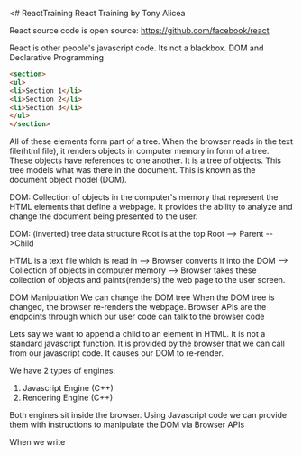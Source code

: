 <# ReactTraining
React Training by Tony Alicea

React source code is open source:
https://github.com/facebook/react

React is other people's javascript code. Its not a blackbox.
DOM and Declarative Programming
```html
<section>
<ul>
<li>Section 1</li>
<li>Section 2</li>
<li>Section 3</li>
</ul>
</section>
```

All of these elements form part of a tree.
When the browser reads in the text file(html file), it renders objects in computer memory in form of a tree. These objects have references to one another. It is a tree of objects. This tree models what was there in the document. This is known as the document object model (DOM).

DOM: Collection of objects in the computer's memory that represent the HTML elements that define a webpage. It provides the ability to analyze and change the document being presented to the user.

DOM: (inverted) tree data structure
Root is at the top
Root --> Parent -->Child

HTML is a text file which is read in -->
Browser converts it into the DOM -->
Collection of objects in computer memory -->
Browser takes these collection of objects and paints(renders) the web page to the user screen.

DOM Manipulation
We can change the DOM tree
When the DOM tree is changed, the browser re-renders the webpage.
Browser APIs are the endpoints through which our user code can talk to the browser code

Lets say we want to append a child to an element in HTML. It is not a standard javascript function. It is provided by the browser that we can call from our javascript code. It causes our DOM to re-render.

We have 2 types of engines:
1. Javascript Engine (C++)
2. Rendering Engine (C++)

Both engines sit inside the browser. Using Javascript code we can provide them with instructions to manipulate the DOM via Browser APIs

When we write <script src="./app.js"/> inside the body tag, it ensures that DOM elements have already been created when this javascript is run.


## Building dynamic web applications means manipulating the DOM.

Manipulating the DOM is an expensive task.
We need to minimize the work at manipulating the DOM.
     
## IMPERATIVE VS DECLARATIVE PROGRAMMING

1. IMPERATIVE PROGRAMMING: Style of programming in which we describe how a program should do its task:
For e.g how a dog should tie its shoes

2. DECLARATIVE PROGRAMMING: Style of programming in which we declare what we want the program to accomplish without describing how.

**DECLARATIVE PROGRAMMING SYSTEM IS BUILT ON TOP OF IMPERATIVE PROGRAMMING.**

## We rely on programming done by other developers

In simple words, **React Code is imperative programming** i.e it has the code with instructions as to how to update the DOM.

Declarative programming is what we as developers, do. We just need to write code for our business logic and react code takes care of providing a set of instructions to the browsers as to how to render it. 

It makes our life easier so that we can focus on what our application should do rather than bothering about how it will do it.

# React Elements
- Recursion: A function that calls itself. Can cause stackoverflow exceptions.
- Recursion is a common way of traversing through a tree data structure. 
- While traversing we move from element to element, that is from parent to child to sibling etc.
- In React we are dealing with trees, so we traverse down the tree.
- React avoids recursion as much as it can
 
  ```javascript
    function a()
    {
        if(...)
        {
            a();
        } else
        {
            return;
        }
    }

  ```
  ## POJO(Plain old javascript objects)
  - Simple collection of name/value pairs
  - A virtual DOM is also like a POJO
  - It has various elements that are rendered on a page expressed as a POJO object
  - Then we can have something like a render function that traverses the virtual DOM object and updates the real DOM. 
  - There could be efficient ways of doing this as well. We dont necessarily have to go through each and every element inside a virtual DOM and neither do we need to recreate the page again from scratch. 
  - Example of react virtual DOM is given below. Also find a function that recursively goes through all the elements of the virtual DOM(POJO object) and renders it on a page
  - Here the markup object represents the virtual DOM. This is a tree like object and looks like declarative code
  - addElements() is a method that takes the input of the markup object and the parentDOM object and renders it on the page
  

  ```javascript
    // Example of a virtual DOM
    // Looks like declarative code
    // Tree like structure
    let markup = {
        type: 'article',
    children: [
        {
            type: 'h2',
            children: [
                {
                    type: 'text',
                    value: 'Counter'
                }        
            ]
        },
        {
            type: 'h3',
            children: [
                {
                    type: 'text',
                    value: 'This works'
                }        
            ]
        },
        {
            type: 'p',
            children: [
                {
                    type: 'text',
                    value: 'Counter'
                },
                {
                    type: 'strong',
                    children: [
                        {
                            type: 'em',
                            children: [
                                {
                                    type: 'text',
                                    value: '1'
                                }        
                            ]
                        }        
                    ]
                },
                {
                    type: 'text',
                    value: 'times'
                }      
            ]
        },
        {
            type: 'button',
            children: [
                {
                    type: 'text',
                    value: 'Click me'
                }
            ]
        }
    ]
    }

    console.log(markup)

    // Need imperative code to make declarative code work
    // Real DOM Object
    const main = document.getElementById("app");
    console.log(main)

    // method to add the elements to the real DOM from the POJO object
    // this is how we add elements from virtual DOM to the main DOM
    function addElements(pojoElement, parentDOMNode)
    {
    let newDOMNode = pojoElement.type === 'text' ? document.createTextNode(pojoElement.value)
                    : document.createElement(pojoElement.type);
    if(pojoElement.children)
    {
        pojoElement.children.forEach((child) => {
            addElements(child,newDOMNode)
        });
    }
    console.log(parentDOMNode);
    parentDOMNode.appendChild(newDOMNode);
    }

    addElements(markup,main);

  ```
  
  ## Creating React Elements
 - We need to understand the POJO objects that React makes
 - A tree of React elements is a tree of simple objects with defined types like function or strings.
 - If it is a function, it calls that function
 - React.createElement() is declarative but React made it work imperatively
 - It creates a virtual DOM first and then it updates the real DOM.
  
  ## React Element Tree
  - Data structure of POJO objects
  - DOM Objects are itself complex objects used by browser to render the webpage.
  - React Element Tree are simple objects used by React's code that represent the DOM tree. 
  - React Element tree is a fake tree(virtual) and is simplistic.
  - It just gives an idea of what real tree should look like
  - DOM tree is a real tree that users interact with
  
  - To create a React Element tree do this:

  ```javascript
    const rootNode = document.getElementById("app");
    const root = ReactDOM.createRoot(rootNode);
    root.render(React.createElement(App));

    function App()
    {
            // console.log("Called App")
        return (
            //  React.createElement("button",null,"Click me")
            React.createElement("article", null,
            React.createElement("h2",null,"Counter"),
            React.createElement("p",null,"You clicked 1 time(s)"),
            React.createElement("button",null,"Click Me"))

            )
    }
  ```

### DOM Element References
- document.getElementById() helps to get the DOM Object
- gets the location of the object in the computer's memory

### React Elements and DOM Elements(From POJOs to the browser)
- Virtual DOM vs Real DOM
- Tree of React Elements(what we want to DOM look like) vs Tree of Real Elements(which user sees on his screen right now)
- Imperative programming needs to update the Real DOM from the Virtual DOM
- React creates a React Element Tree
- React code runs after the Javascript code has run. It works asynchronously
- It does so so that it doesnt block the code or doesnt block the user

```javascript
// before React does it work
// React works asynchronously
// React waits for Javascript engine to be available
// React exhibits this behaviour on purpose, so that it doesnt block the user or doesnt block the code
// It waits for the rest of our javascript code to be run before doing its work
let articleElements = document.getElementsByTagName("article");
let articleElement = document.getElementsByTagName("article").item(0);
console.log(articleElements);
console.log(articleElement);

//after React does it work
setTimeout(()=>{
    let articleElements = document.getElementsByTagName("article");
    let articleElement = document.getElementsByTagName("article").item(0);
    console.log(articleElements);
    console.log(articleElement);
},2000)
```

# React DOM Updates
- Declarative coding stands on shoulders of imperative coding
- React has imperative code which allows us to write declarative code
- React DOM file has the imperative code to render the element in the browser
- So when we declaratively create a React Element using React.createElement(), the react library transforms that into a set of instructions(imperative code) for the browser
- We know React Virtual DOM is a POJO object. So does react create all the elements from the virtual DOM into the real DOM one by one?
- The answer is NO. It first builds the object tree internally and renders it one time. The idea is to minimize the DOM refreshes as not only it is an expensive operation but it gives poor user experience. 
- So if we have an article tag with h2, p, button tags inside it, react first builds the article tag with all its child elements inside it inside the virtual DOM
- Then it updates the real DOM only once.
  
# Components
- It is React's job to update the DOM
- We tell React how to update the DOM
- Component: In react, a function component is a function that returns a React element(which may contain other React Elements). It is intended to be called by React
- Components are reusable, but we dont usually reuse everyone.
- In react everything is a component
- Everything is a piece of what we want the React Element Tree to look like
- Components promote reusability and the DRY principle
- React components are implemented through functions
- Each function is converted into a react element object
- React goes through the React Element tree and calls each function for the Component. It checks for the type of the elements and acts accordingly
- If the element is a type of function then React will call it
- React chooses to define components as functions
- These functions return React elements
- React call functions and functions return react elements which may have children and then react then does the imperative work to match our declarative statements of what the DOM should look like.

## Pure Functions
- A pure function is a function that for the same inputs gives the same output and causes no side effects.

```javascript
let counter = {name: 'Counter'};
let counterValue = 1;


//Pure function
//Has no side effects
function pureCounter(ctr,value)
{
    return `${ctr.name} ${value}`;
}

console.log(pureCounter(counter,counterValue));
console.log(pureCounter(counter,counterValue+1));
console.log(pureCounter(counter,counterValue));

//Here we have mutated the ctr object
//ctr object is passed by reference so it results in a different value each time
//Here we are updating the global value rather than the value passed to me
//Here for the same set of inputs we get different outputs
//Impure functions are buggy, difficult to maintain code
//React has features to ensure our function components are pure
function impureCounter(ctr,value)
{
    ctr.name = ctr.name + ' Nishant';
    counterValue = counterValue + 1;
    return `${ctr.name} ${value}`;
}
console.log('----')
console.log(impureCounter(counter,counterValue));
console.log(impureCounter(counter,counterValue+1));
console.log(impureCounter(counter,counterValue));
console.log(counter)
```

# Props
- Props are function arguments
- When react goes through the react element tree and it sees a function component, it calls that function
- Functions can be passed arguments
- Props are arguments that are passed to these functions
- Same function component can be used to generate different sub-trees
- Makes components flexible and reusable
- props are immutable
- Cannot be changed
- props is used with Object.isFrozen(props) inside react
- The reason why props are immutable because it create pure functions
- ***Remember impure functions lead to buggy code and cause side effects, react fixes this by forcing us to have immutable props and thereby creating pure functions***
- Helps react to behave in predictable way
- Please note that destructuring the props is useful, but then we can change the individual properties inside it, so then it can make our functions impure and cause side-effects
  
  ```javascript
    function Counter({name})
    {
    //console.log(props)
    //console.log("Called App")
    return (
        //React.createElement("button",null,"Click me")
            React.createElement("article", null,
            React.createElement("h2",null,"Counter ",name),
            React.createElement("p",null,"You clicked 1 time(s)"),
            React.createElement("button",null,"Click Me"))
           )
    }
  ```
# Template Logic
- In real applications we need logic to make our applications dynamic and response to user inputs

```javascript
let counterName = "One"
root.render(React.createElement(App));
//console.log(React);

function App()
{
    return React.createElement("section", null, 
        React.createElement("h1", null, "Counters"),
        React.createElement("section",null,
           counterName === "One" ? React.createElement(Counter,{name:counterName})
                                 : React.createElement(Counter2,{name:counterName})
            // // add another counter
            // React.createElement(Counter,{name:"Two"})
        )
    );
}


function updateFn()
{
    console.log("Updating..");
    counterName = "Two"
    //Force react to re-render
    root.render(React.createElement(App));
}
```
- Please note when we click on updateFn() and force the DOM to re-render, it did do append child to container, it actually did only appending child
- When we force the DOM to re-render, react compares the Real DOM to the Virtual DOM and only replaces those elements on the Real DOM which have changed as per the Virtual DOM. This is very efficient.
- React has the ability to look at the existing DOM and make intelligent decisions as to how to update it.
- It compares the 2 trees and makes the change
- React element tree is very lightweight...its just POJOs
- This comparison is not a very expensive operation

# Element Properties and DOM
- For now we have been creating React Elements using the following code:
  ```javascript
    React.createElement("h2",null,"Counter"),
  ```
  - What we are passing as null above, is actually the set of attributes we can define for the HTML element h2
  - We can pass name attribute, classname attribute or any other attribute applicable to h2 element


    ```javascript
     React.createElement("button",{className:"button",name:"NishantButton"},"Click Me"))
    ```
    - React.createElement() is a function and we are passing an object as props to it. 
    - We can specify the attributes within that props object and React will automatically update the real DOM with the attributes that we have specified inside that object for that particular element
  

  # JSX

 ***Markup and Tree Creation shorthand***
 - In react we create lot of tree data structures
 - In react the challenge was to how to write these trees easily
 - But we also want to include some logic and javascript code while creating trees
 - Transformation and Transpilation: Transforming (changing) the text of code written in one syntax and converting it to a different syntax that does the same thing.
 - Sometimes a "transpiler" is referred to as "transformer"
 - Makes the life of developers easier
 - Markup is not part of javascript syntax
 - Transpilation allows us to write the code in an easier way
  
# React Elements and JSX
- Just a shortcut for creating and writing POJOs
- JSX is an XML like syntax extension to ECMAScript without any defined semantics.
- What does semantics mean? For e.g HTML elements need to have certain meanings(semantics). This means "ol" stands for ordered list, "a" stands for anchor tag and so forth
- But JSX doesnot have any of these defined semantics. We can create our own semantics(or our own tags) like "specialTagByNishant"
- JSX is not HTML inside javascript. It is a markup language with no defined semantics.
- JSX is a generic way of writing tree data structures as part of a javascript file.
- JSX is not even meant to run inside a browser. It is to be used by various transpilers to transform its tokens(or tags) into standard ECMAScript(or Javascript)
- JSX is just shorthand to do our job faster
- Writing trees is most easiest using markup
```javascript
// Using JSX to express UI components
var dropdown  = <Dropdown>
    A dropdown list
    <Menu>
      <MenuItem>Do Something</MenuItem>
      <MenuItem>Do Something Fun!</MenuItem>
      <MenuItem>Do Something Else</MenuItem>
    </Menu>
  </Dropdown>;

  render(dropdown);
```
- Good thing is JSX is not a string but markup language
- JSX stands for Javascript syntax extension or Javascript XML

```javascript
const rootNode = document.getElementById("app");
const root = ReactDOM.createRoot(rootNode);
root.render(React.createElement(App));

function App()
{
    return (
    <section>
        <h1>Counters</h1>
        <section>
            <Counter/>
        </section>
    </section>
    )
}

function Counter()
{
    return (
    <article>
        <h2>Counter</h2>
        <p>You clicked 1 times</p>
        <button className="button">
            Click Me!
        </button>
    </article>
    )
}
```
- Here, above, we have removed React.createElement() and written JSX.
- As we can see it is simple to write and understand.
- But browser will not understand it directly.
- It will first transpile it to Javascript using Babel compiler and then only render it
- Careful authored HTML is easier to read and maintain
- Please note that div is not a container
- React functions return only a single element
- div element has no special meaning. It only represents its children.
- div is an element of the last resort.
- Deeper our DOM tree, slower is the performance of our page
- Dont add too many layers to the DOM tree
- Instead of div use React fragments like <></>
- React fragment is not added to the real DOM

# Fiber and Reconciliation

### Root Creation and Render
- All code in React begins with the definition of a root node
  ```javascript
    const root = ReactDOM.createRoot(rootNode);
  ```
- This initializes a tree data structure which will have children appended to it
- Linked List is a simple data structure that creates a line of items that are linked to each other. It has a pointer to the next element. We have doubly linked list also. It is very light of memory. It is easy to traverse a linked list
- In React we have Fiber Nodes and Fiber Trees
***In addition to DOM Element Tree and React Element Tree, we have the Fiber Tree***
- Fiber Tree are simple objects used by React Tree to store information and determine what work needs to be done
- React Element Tree is disposed of and re-rendered but React Fiber Tree is not destroyed or recreated, rather it is updated
- React Fiber Tree is used to store state
- React Fiber Tree can be used as a middleman between DOM Tree and React Tree. It can be used to determine what needs to be rendered on the actual DOM tree and best way to make them.
- Fiber Tree uses Linked Lists and is very lightweight
- Reason why we use 3 trees is to make React as lightweight as possible.
- Fiber Tree is essentially a copy of the React Element tree at a particular point of time
- In react fiber tree we have updateContainer() method
- Basically this tree structure is defined using LinkedLists
- All features of React are built on top of Fiber Tree
- For all of our DOM elements, React adds a reference to the Fiber Nodes
- Fiber Nodes also have references to the DOM
- Tree Reconciliation and Tree Edit Distance Problem: Reconciliation means comparing 2 items to find difference between them
- We compare 2 trees or portion of trees and finding the steps to make them match.
- Tree Edit Distance Problem: What is the algorithm to find the smallest number of steps to change one tree to match another?
- Finding the number of steps is important as we want to minimize the number of steps to convert React Element Tree to DOM Tree.
- Methodology(Algorithm) to find minimum of steps should also be very efficient.
- We only define our React Element tree with JSX, React does all the above work.
- Fiber tree matches the current state of the DOM Tree, React Element tree tells us what the tree should look like(declarative)
- Think of Fiber tree as an area where we can do rough work. It is like a small model of the DOM tree where we can try our changes before we make changes to real DOM tree.
- When React Element Tree changes, the portion of tree that has changed is first rendered on the Fiber Tree
- When the React Element Tree changes, React attaches the changes to the Fiber tree as a work in progress branch or alternate branch.
- Then when the work is done, the alternate or work in progress branch becomes the main branch and the earlier main branch becomes the work in progress or alternate branch.
- Fiber tree is basically a combination of the real DOM tree and what we want the DOM tree to look like as represented by the React Element tree.
- How does React make the decision to go from React Element Tree to real DOM tree --> This is done through Reconciliation and Work: What needs to be done and how?
- Fiber tree contains pieces of the re-rendered DOM tree.
- React implements a reconciliation algorithm.
- This reconciliation algorithm looks at the current tree and the work in progress tree and figures out the steps that are needed to take on the "Real" tree.
- React makes a plan of what to do using the Fiber tree and executes that plan using the real DOM tree and then that is displayed on our screen.
- Fiber tree is not destroyed so it is used for lot of other fundamentally important things within React.
- Fiber tree is end of the day used to carry out reconciliation between the DOM tree and React Element tree.

# Execution Contexts and Pausing Works
- Execution Context and Event Loop
- All javascript code is run inside an execution context. There is the Global function which runs the user function
- In the browser, there is a queue of events as well. 
- Javascript Engine which resides inside the browser contains the Execution Stack and Queue.
- Javascript brings the code from the queue when the call stack is empty.
- React doesnot interrupt the code that is being executed.
- React keeps track of the code that is being executed.
- Fiber and Custom Execution Context
- React has its own execution contexts like BatchedContext, RenderContext, CommitContext.
- React runs its code inside its own execution context.
- React tells the browser that when it done executing other code, it can execute code provided by React
- React can pause its work and splits it work and tell the browser accordingly so that the rendering process is very efficient.
- What happens inside a Fiber tree doesnot happen all at once.

# Units of Work and the Work Loop
- Whatever work React needs to do it needs to pause, start, continue and basically allow the browser to continue doing its work. 
- End of the day React has to get its work done.
- React looks at the fiber tree and determines what needs to be done. For e.g do we need to add an element or remove an element. All of this is known as unit of work.
- React does all of this inside a work loop
- Equality on Javascript: This is a tricky concept.
- React only does work when something changed.
- Object.is(a,b) --> Checks if a and b are equal (by reference)

# Beginning, Completing, Bailing Out and Pausing Work
- Organizing Work
- Memoization: Store the result of a computation so that we dont have to repeat the computation itself.
- memoized Props means the values that were passed to the function
- if there is no work to be done we can do bailing out. React is trying to be efficient.
- In React Unit of Work, we can begin, bail out and complete our unit of work.
- React organizes work well so it has places where other things can be done.
- Inside the work, it can choose not to execute the work till certain things happen on the browser.
- React helps the app to appear fast in the browser.
- React moves through the fiber tree and does work using the nodes of the fiber tree.
  

  # Lanes and Priority
  - Lanes are how react prioritizes the work
  - We can order the work using Lanes
  - We have functions like getHighestPriorityLanes
  - Also we have offscreen lanes--> means lowest priority work
  - React ensures our application renders to the user as quickly as possible.
  
  # React DOM and Rendering
  - We have 3 trees: React Element Tree, Fiber Tree and real DOM tree
  - React does work to match the Fiber Tree to the React Element Tree and then finally updates the DOM tree based on the Fiber tree.
  - Each step of the process called a unit of work is done at different points of time. 
  - Rendering essentially means reconciling the DOM tree and the Fiber tree.
  
  # Mounting, Updating and Unmounting in React
  - Hanging and removing
  - Mounting a component: In Fiber tree each component is a reference inside of a Fiber Node. The component itself will return React element objects which are converted into Fiber Nodes.
  - Reconciliation process is completed when the act of adding the DOM Nodes to the real DOM tree based on a particular component is known as mounting of a component. Basically the DOM nodes have been attached based on what the component should look like
  - Later Fiber tree may get a work in progress update where the component is updated
  - Component may be removed from the Fiber Tree and corresponding DOM nodes are removed so the component is unmounted.
  - Unmounting a component doesnot necessarily mean the component is removed from the DOM tree. It depends on what the Fiber tree looks like. It also depends on the reconciliation algorithm.
  - If the Fiber Node has a reference to the real DOM element, it means the component has been mounted to the real DOM tree.
  ***This is also known as React Lifecycle***
  - React allows us to carry our own code at different points in the lifecycle.
  - React lifecycle methods are hooks that allow you to run code at specific  points in a component's life. Here's a quick rundown:

    1. Mounting: When a component is being inserted into the DOM.
    - constructor(): Called before anything else. Great for setting initial state or binding methods.
    - componentDidMount(): Invoked immediately after a component is inserted. Ideal for fetching data or integrating with other libraries.

    2. Updating: When a component is being re-rendered due to changes in state or props.
    - shouldComponentUpdate(): Lets React know if re-rendering is necessary. Often used for performance optimization.
    - componentDidUpdate(): Called after updates. Useful for making network requests or updating the DOM based on the previous props or state.

    3. Unmounting: When a component is being removed from the DOM.
    - componentWillUnmount(): Used to clean up resources like event listeners or timers.

    4. Error Handling: Invoked when there's an error during rendering, in a lifecycle method, or in a constructor.
    -   componentDidCatch(): Allows you to handle errors gracefully.

***And now with Hooks, you get functions like useEffect() which combines lifecycle stages into a single API.***

# Events
- We need to deal with Events in React also
- DOM Events
- In javascript we add Event Listeners and define handlers like onClick() event handler(this is how browser implements dealing with user interaction)
- We can have multiple listeners
- Browser does something called event bubbling
- Handling the event on the innermost element and then moving up through the ancestors to handle the event.
- Lets say we have a ul --> li -->a-->a-->button
- If a has a click event then it is executed,  if li has a click event also, it is also executed, if ul has a click event, that is also executed
- Event Capturing: Handling the event on the outermost element, and then move down through the descendants to handle the same event
- so ul handles click first, then li and then a
- Capturing is rarely used.
- Built in way is using event bubbling.
- Event Propagation: Transmitting something in a particular direction through a medium. Basically it means event bubbling and event capturing. Moving the event through the DOM Nodes.
- Event Delegation: Assigning an event handler to an ancestor node in the tree.
- Lot of listeners are inefficient
- For large DOM trees, we can put a single listener on a single root element in hope that that element will receive the event.
- Instead of having multiple handlers for different buttons, react helps us. Rather than writing code for each button, React helps us by using React Event Objects

# How does React help us to work with Events provided by the browser

- React Event Objects
- React's approach to handling events is to use event delegation and then let us specify the individual targets on the events we want to handle
- React delegates all the events to the root of our DOM
- There is a listener at the root
- Event that was passed was not a DOM event
- It passes a synthentic base event which is a javascript object that react created. It has a target which is the button
- This synthentic base event is wrapper over the DOM(native) events and is also referred to as the React Event Object

## Synthentic Event Properties and Methods
- event.preventDefault(); --> This prevents the default behaviour
- event.stopPropagation(); --> Stops the bubbling of events
- Events and DOM updates are related through state.
  
# React State
- State: In the context of software, the data at any given time that describes the current state or condition of the system
- Finite State Machine: A model of a process that can be in a limited number of states. 
- It models the states, the inputs and the transitions between states in response to the inputs
- Deterministic: A predictable process that in the context of state machine always gives the same output given the same inputs and state.
- Pure functions help to make sure our state machine is deterministic and it remains consistent and predictable
- User Interface reflects the state of the system
- The underlying state machine must be deterministic, consistent and reliable.
- Functions we use to change state must be pure.
- User Interface is a function of state.
- By giving the same state to our components should give us the same React Element Tree.
## Reducers
- Functional programming is a style of programming where we organize our code into pure functions. React borrows a lot of concepts from functional programming.
- Our components are pure functions

## Actions and State
- Action is a description of what has occurred in an app and how state changes as a result
- Action is a very neat way of what is going on in my application.
- Anything that happens in our application is a sequence of actions


# Hooks and State
- Fiber tree is a good place to store state since it stays around
- Hooks is like attaching something to the tree
- Hook is attached to a branch of the tree
- State is stored inside hooks
- Hooks are directly connected to the fiber tree
- They are hanging off the nodes
- Each fiber node has lot of different properties and one of them is memoizedState. State ends up being a javascript object called a hook
- Hook is a javascript object
- Each fiber node can have a hook attached it and each hook can have another hook attached to it. These hooks are stored inside a linkedList. Hooks are lightweight data structure.
- These hooks are attached to the node of the tree
- Queue: FIFO data structure
- Each fiber node also has an updateQueue
- Each hook has state and queues
- This means a hook can have a list of items that can lined up and then we can flush the queue (Flushing means empty the data structure of its data and deal with its data)
***React can batch updates***
- Batching is processing multiple tasks as a single group. We may request the state to be updated in multiple hooks within our component. 
- React can choose to update all those hooks as one process rather than process each hook one at a time
- When state changes, UI should change
- What does react do? It updates the DOM tree based on React Element Tree defined inside the component with the Fiber Tree in-between
- So if the state changes, do we ask React to update each time ?
- We know that the tree is an output of state. So if the state changes, then the tree atleast should be checked to see if it should change or not
- We only need to re-render that piece of the tree where the state has changed.
- So if state in the hook attached to the list component changes, then list component should be re-rendered. Similarly if the state attached to the Counter component changes, then counter component should be re-rendered or its tree should be updated.
- If we change the state programmatically, react automatically knows that the state has changes so it should re-render the tree, in other words our function components should be executed again to see if the final output is different.
  
# useReducer Hook
- Most basic hook for managing state
- Dispatch: Sending the action to the reducer. Action has happened so reducing function should be called to get the new state.
- useReducer hook takes 2 arguments: one is the reducing function and other is the initial state. It returns the reference to the memoized state inside the hook and a reference to the dispatch function. 
- const [state, dispatch] = React.useReducer(()=>{},{clicks:0})
- Here we use array destructuring to get the current state inside the hook and the dispatch function
- If we analyze useReducer, we can see that our component Counter has a hook attached to it. This hook stores the state and has a reference to the method dispatch
- We can then use this dispatch method to call the reducer
- The reducer in turn changes the state which is stored as memoized state in the fiber node
- If the state changes, then it will force the Fiber Tree to re-render which will force the Real DOM to change as well.


```javascript

//use the Counter component
function App()
{
    return (
    <section>
        <h1>Counters</h1>
        <section>
            <Counter name="One"/>
        </section>
    </section>
    )
}

function Counter(props)
{
    const [state, dispatch] = React.useReducer((state,action)=>{
        switch(action.type)
        {
            //state changes which forces component to re-render
           case 'Increment': return {...state,clicks:state.clicks+1} 
           default:
            throw new Error();
        }
    },{clicks:0})
    return (    
        <article>
        <h2>Counter {props.name}</h2>
        <p>You clicked {state.clicks} times</p>
        <button onClick={()=>{
            dispatch({type:'Increment'})
        }} className="button" >
            Click Me!
        </button>
    </article>
    )
}

```

# useState hook
- Commonly used hook in React
- useState() is a specialized version of useReducer()
- Main difference with useReducer() is that we dont really pass a reducer function
- We just pass the initial value. There is a built in reducer function for useState
- It is called a basicStateReducer
- This basicStateReducer looks at our action and sets that to the state
- state itself is the value of the action
- useState returns an array with two elements: the current state value (count in this case) and a function to update it (setCount).
- You can use the setCount function to update the state, and React will re-render the component with the new state value.
- Here setNumOfClicks is really a dispatch function
- useState is a wrapper for useReducer

```javascript
//use the Counter component
function App()
{
    return (
    <section>
        <h1>Counters</h1>
        <section>
            <Counter name="One"/>
        </section>
    </section>
    )
}

function Counter(props)
{
    const [numOfClicks,setNumOfClicks] = React.useState(0);

    return (  
        <article>
        <h2>Counter {props.name}</h2>
        <p>You clicked {numOfClicks} times</p>
        <button onClick={()=>{
            setNumOfClicks(numOfClicks + 1)
        }} className="button" >
            Click Me!
        </button>
    </article>
    )
}

```

***What if we now have 2 counters instead of one like this***

```javascript
//use the Counter component
function App()
{
    return (
    <section>
        <h1>Counters</h1>
        <section>
            <Counter name="One"/>
            <Counter name="Two"/>
        </section>
    </section>
    )
}

```
- Note that now there will be 2 branches of the fiber tree one for Counter 1 and another for Counter 2
- Each branch will have its own hooks attached it to the node of the fiber tree with each counter being its own node. So each one will keep track of its own state
- Each of the hooks will store their state separately.
- Changing the state inside the hook within one particular fiber tree will cause that branch to trigger re-render of the DOM and the other branch will remain unaffected.
- Which effectively means that each of the counters one and two will manage their own state without one overriding the other.
- Updating counter 1 should not trigger update of counter 2 component
- Undirectional data flow: Data can only move in one direction, in case of react downwards
- Parent is always calling the child
- Parent can give the child a reference as to how to update the parent data
- We use JSX to generate a React Element Tree which in turn generates a React Fiber tree which holds a linked list of hooks and ultimately thanks to reconciliation causes the DOM tree to be updated.

# Rules of Hooks
- Lets assume we have a functional component and it has various hooks inside it
  ```JavaScript
    function List(props)
    {
        useState(...)
        useReducer(...)
        useState(...)
    }
  ```
- When react is executing a component, it is also calling all the hooks inside it.
- These hooks are in the form of a linked list. For e.g above, the first item in linked list will be useState() followed by useReducer() followed by useState()
- React will execute hook 1 then move to the next hook and so on
- But there are some rules to using hooks

### Rules of using Hooks
- We can only call hooks from a component
- We can only use a hook inside a functional component
- hooks are objects attached to the fiber tree node created by our component
- It would not make sense to call them anywhere else
- You can only call hooks at the top level in your component and not inside a condition or loops
- To understand this look at the following code:

```JavaScript
function List(props)
    {
        useState(...)
        if(condition)
        {
            useReducer(...)
        }
        useState(...)
    }


```
- React will run the functional component and execute the first hook(useState)
- If state changes and the condition changes to false, react will skip call to useReducer()
- It will directly go and execute useState()
- Problem is hooks are stored as a linked list, so after the first useState() it will go to the next hook in line useReducer() and it will try to get the state there
- This is wrong and can lead to many bugs, therefore we can use hooks only at the top level in the component and not inside loops
- React gives error like this if we try to execute the above code: 
  ***React has detected a change in the order of Hooks called by Counter. This will lead to bugs and errors if not fixed***

  - Lets say we have a function to update state again and again inside the function
  
  ```javascript
    const [numOfClicks,setNumOfClicks] = React.useState(0);
    
    function handleClickWrong(){
        setNumOfClicks(numOfClicks + 1);
        setNumOfClicks(numOfClicks + 1);
        setNumOfClicks(numOfClicks + 1);
    }

    function handleClick(){
        setNumOfClicks(n=>n+1);
        setNumOfClicks(n=>n+1);
        setNumOfClicks(n=>n+1);
    }
  ```

  - In the above, due to closure functionality of javascript, the numOfClicks will always be passed and after the handleClickWrong() has finished executing the value of numOfClicks will be 1 only. This is cause the main functional component(Counter) has finished executing and value of numOfClicks is fixed to initial state which is 0
  - So even if we call setNumOfClicks 3 times, the value of numOfClicks will be 1 only
  - In the second case handleClick() function we use a function which has a property "n" defined in it. so setNumOfClick(n=>n+1) will pass updated value of n to the state (numOfClicks) each time it is updated
  - If we execute handleClick() function 3 times, the value of n after execution of that function will be 3 so numOfClicks will be set to 3.
  
  ## Referential Equality
  - Comparing 2 values to see if they are at the same location in memory.
  - Shallow Equality: Comparing the properties of 2 values if see if they are all strictly equal. That means the same values for primitives, or the same memory location for the objects
  - Shallow equality helps us to compare 2 objects by value of their primitive types. However if they have sub-objects they will no longer be equal
  
  ```javascript
    const person1 = {
    firstName: 'Nishant',
    lastName: 'Taneja',
    course: {
        name: 'Understanding React'
    }
    }

    const person2 = {
    firstName: 'Nishant',
    lastName: 'Taneja',
    course: {
        name: 'Understanding React'
    }
    }

    function shallowEqual(objA, objB) {
    if (objectIs(objA, objB)) {
      return true;
    }

    if (typeof objA !== 'object' || objA === null || typeof objB !== 'object' || objB === null) {
      return false;
    }

    var keysA = Object.keys(objA);
    var keysB = Object.keys(objB);

    if (keysA.length !== keysB.length) {
      return false;
    } // Test for A's keys different from B.


    for (var i = 0; i < keysA.length; i++) {
      var currentKey = keysA[i];

      if (!hasOwnProperty.call(objB, currentKey) || !objectIs(objA[currentKey], objB[currentKey])) {
        return false;
      }
    }

    return true;
  }

  console.log(shallowEqual(person1,person2)) //Returns false due to subobject being there, make it a primitive type and it will return true

  ```

  # Immutable State
  - Immutable means cannot be changed
  - React does referential equality by default(means that it compares 2 objects by comparing their location in memory)
  - By default props and state are compared referentially
  
  ```javascript
    const [numOfClicks,setNumOfClicks] = React.useState({total:0});
    
    function handleClickWrong(){
       numOfClicks.total = numOfClicks.total + 1;
       setNumOfClicks(numOfClicks);
    }

    function handleClick(){
        let newNumOfClicks = {...numOfClicks,total:numOfClicks.total + 1};
        setNumOfClicks(newNumOfClicks);
    }

  ```
  - In the above code, the handleClicksWrong method doesnot lead to any change in state because state is compared referentially. So numOfClicks object is compared to numOfClicks object and since they reside in same location in memory, no state change is detected and hence nothing comes up on the UI
  -  In the handleClick() method using the spread operator we create a new object and then set its property to the new Total
  -  So when this new object is compared to one in memory, it is considered different and hence state change is triggered and UI is updated
  -  Please note react internally uses referential comparer by default. 
  -  We dont change the state, we create new copies of state and it keeps our function pure as well.
  
  # Adding side-effects using useEffect hook
  - Pure function and side-effects: A pure function for the same input gives the same output and causes no side effects.
  - A sideeffect is when the function changes something outside of itself
  - Sometimes we need side-effects
  - Side-effects are not really the problem, the problem is when they are caused. We should know for certain when a side-effect will take place. So if it happens after the function has finished execution, it would cause no problems, so while executing that program would have no issues. React implements this through effects
  - React provides a safe way to cause side effects
  - We can add our own effect using useEffect
  - In useEffect function we can write code that executes something outside the context of our current component, for e.g the title of the page
  - effect is just a javascript object just like a hook. It stores create() the function we pass it and it also has destroy, next and deps property
  - Hook objects have a simple structure, they have a state and a queue
  - effect object is stored on an update queue attached to the fiber node and hook references that effect object
  - So each fiber node in addition to containing a linked list of hooks also contains a linked list of effects
  - When React finishes executing a functional component and all its hooks, it goes on to execute all the effects in the linked list queue of effects
  - An effect by itself should run as a result of the act of rendering itself not events or state
  - effects are not about events
  - effects are not about state
  - effects are needed when we need to run something in response to a rendering process.
  - This means to synchronize something outside's react's control.
  - Please note when everything else is executed then only the useEffect hook is run
  - This doesnot make useEffect dangerous
  - But do we want the effect to be run everytime the function runs ?
  - What is something happened at a higher level component which caused our functional component to be re-rendered but the number of clicks didnot change? Do we still want to run the useEffect? Wouldnt it be unnecessary work?
  - We should ideally run the effect only when the thing it depends on changed.

```javascript
React.useEffect(()=>{
        console.log("In user effect");
        document.title = "Clicks: " + numOfClicks.total;
    })

```

# Dependencies
- There may be times we dont want effect() function to run
- We only want to run on specific conditions
- effect is just a javascript object
- useEffect expects we pass an array of values
- If we dont pass an array it runs each time..this means there are no dependencies
- if we pass an empty array it means there are empty dependencies, so useEffect only runs once and then doesnt run again
- we can specify numOfClicks.total as dependencies property, so everytime numOfClicks changes, the useEffect re-runs
```javascript
React.useEffect(()=>{
        console.log("In user effect");
        document.title = "Clicks: " + numOfClicks.total;
    },[numOfClicks.total])

    React.useEffect(()=>{
        console.log("In user effect");
        document.title = "Clicks: " + numOfClicks.total;
    },[numOfClicks])

     function handleClick(){
        let newNumOfClicks = {...numOfClicks,total:numOfClicks.total + 1};
        setNumOfClicks(newNumOfClicks);
    }
```

- In the above example please note that react detects that the numOfClicks object has changed
- Therefore, it runs the effect. React does referential compare of the objects. So if they reside in different locations in memory, then react determines that state has changed so it runs the effect
- Note that each fiber notes has its own linked list of hooks and linked list of effects
- All the effects are run only after all the hooks have run and there cannot be any side effects
- We know that hooks are objects attached to fiber nodes
- A fiber node also have props

# Unmounting and effects
- Effects are run after our function is complete in its execution
- What happens when our component is removed from the tree?
- Then we need to cleanup our effects
- useEffect() hook returns a function that is passed to the destroy property of the hook.
- So we can return a function with all the cleanup to be done for useEffect 

```javascript
 React.useEffect(()=>{
        console.log("In user effect");
        document.title = "Clicks: " + numOfClicks.total;
        return () =>{
            console.log("destroying component")
        }
    },[numOfClicks.total])


```

- Please note that that these cleanup functions are also run when the component re-renders and not just unmounted. When a component is re-rendered, react runs the cleanup of any previous effects from the previous render of the component.
- To summarize, if we have a component with a hook for useEffect thats referencing an effect object, that effect object if we return from your effect function, we ll end up with the destroy function.
- React will execute destroy on unmount or if the component is re-rendered, the destroy function of previous effects is also run
- In the above code, the function we provide inside useEffect is to create and the function we return is to destroy. The function we give inside useEffect is run after our function has executed if there are no dependencies or if we specify dependencies. 
- The function we return from is run on destroy of component or when it is unmounted.

# Fetching Data
- We need to fetch data from external sources in React
- The act of fetching data is actually a side-effect in essence. Its something outside of our component that we want to go to.
- When the component renders or changes its props, we may want to fetch different data.
- Is useEffect() really the best place to fetch data from outside ?
- React documentation recommends that if we use a react framework like Next.JS or Gatsby then that framework's data fetching mechanism will be a lot better than doing it inside an effect.
- React has a specific order to do things
- If a react component is executed multiple times or is re-rendered multiple times, then previous effects, cleanup functions are run, before the effects for the subsequent function are run.
- Race condition: Two processes try to update the same data at the same time.
```javascript
async function fetchBio(person) {
    const delay = person === "Bob" ? 9000:200;
    return new Promise(resolve=>{
        setTimeout(()=>{
            resolve('This is '+person+' bio.');
        },delay)
    })
}

function App() {
  const [person, setPerson] = React.useState('Alice');
  const [bio, setBio] = React.useState(null);

  React.useEffect(() => {
    let ignore = false;
    setBio(null);
    fetchBio(person).then(result => {
      if (!ignore) {
        setBio(result);
      }
    });
    return () => {
        console.log("In cleanup function for "+person);
      ignore = true;
    };
  }, [person]) ;

```

- In the above code, we demonstrate the order in which React manages effects.
- As we can see when the fetchBio() function for "Bob" is run it will take lot of time compared to "Alice" and "Taylor"
- Also the useEffect is dependent on person object
- If the person object changed, the component is re-rendered. However what happens if the fetchBio() function for the previous effect is still running?
- It can create race conditions
- Therefore, whenever the react component changes or is re-rendered, all previous cleanup functions are run.
- So if our component is on "Bob" and we change it to "Alice" or "Taylor", then immediately cleanup function for "Bob" is run and it sets ignore to true
- So when the promise for "Bob" finally returns, nothing is done and setBio() function is not run and we avoid race-conditions
- Also fetching data inside useEffect() may create network watefalls, one component may re-render which may cause other child components to re-render which may lead to multiple network request being made in each of their useEffect() functions
- Therefore, react strongly recommends to use a framework's code to fetch data or use open source solutions like React Query

# State closures
- When a function remembers and uses an old value from outside of itself even though that value might have changed later

```javascript
function createCounter(incBy) {
    let value = 0;
    function increment(){
        value += incBy;
        console.log(value);
    }
    // stale closure
    //const message = `Current value is ${value}`;
    function log() {
        const message = `Current value is ${value}`;
        console.log(message);
    }
    return [increment,log];
}

const [increment,log] = createCounter(1);
increment();
increment();
increment();
log();

```

- In the above, when we call increment 3 times, "value" property is incremented 3 times, but the message property is only evaluated once, so message always prints 0
- There is no code that suggests that message should be updated when value is updated. ***This is called a stale closure***
- To fix it, evaluate message inside the log() method.

### How to deal with stale closures in useEffect
- The key to dealing with a stale closure is to make sure the effect is re-executed when its supposed to be.
- We need to return a cleanup function from the useEffect() to clear the timer
- Also we need to specify correct dependencies in the dependencies array of useEffect() to ensure the effect runs again when the dependencies change causing "message" to be re-evaluated.
- When the Counter function or the functional component is called again and again we need to make sure that the previous call to that functional component or Counter function are cleaned up and ensure the effect is run again.
- Be sure dependency list is correct

```javascript
function Counter(props)
{
    const [numOfClicks,setNumOfClicks] = React.useState({total:0});
     //Stale closure
    const message = `Number of clicks is ${numOfClicks.total}`   
    React.useEffect(()=>{
    
        const id = setInterval(()=>{
            console.log(message);
        },2000);
        return () => {
            clearInterval(id)
        }
    },[])

```

***The dependencies array in useEffect is like your React component’s checklist.***
 - It tells React when to re-run the effect. If any of the values in this array change between renders, the effect gets triggered.
 - Please note that effect runs every time anything inside the dependencies array changes
- If you omit the dependencies array, the effect runs after every render.
- If you provide an empty array, the effect runs only once after the initial render.
- The cleanup function in useEffect is essentially housekeeping for your component. It's where you clean up any side effects to prevent memory leaks or unexpected behavior when your component unmounts or before it re-renders.
- Stale closures in useEffect occur when the effect relies on outdated state or props because the effect's closure doesn't capture the most recent values.
***To deal with stale closures do the following: ***
- Add Dependencies: Ensure that your dependencies array includes all the variables the effect depends on. Also this makes sure that the effect() function runs again when the dependencies change. This keeps the effect in sync with the most recent state or props.

```javascript
    useEffect(() => {
  const timer = setInterval(() => {
    console.log(count); // count will be up-to-date
  }, 1000);

  return () => clearInterval(timer);
}, [count]);

```
- Use Functional Updates: If your effect relies on state that might change frequently, use functional updates to access the latest state directly.

```javascript
    const [count, setCount] = useState(0);

    useEffect(() => {
    const timer = setInterval(() => {
    setCount(prevCount => prevCount + 1); // prevCount is always the latest
  }, 1000);

  return () => clearInterval(timer);
}, []);

```
- Use Refs: For cases where you need a stable reference to the latest state or props without triggering re-renders, useRef can be helpful.

```javascript
const countRef = useRef(count);

useEffect(() => {
  countRef.current = count;
});

useEffect(() => {
  const timer = setInterval(() => {
    console.log(countRef.current); // always the latest count
  }, 1000);

  return () => clearInterval(timer);
}, []);


```

# What not to do in useEffect()
- useEffect() was misused wildy when it was introduced in React
- Effects are linke an escape hatch from the React paradigm and we might not need an effect() after all.
- These effects let us step outside of React and synchronize our components with some other external system like non-React widget, network or browser DOM.
- If there is no external system involved (for example if we want to update the component's state when some props or state changes), we may not need an effect.
- Removing unnecessary effects will make code easier to follow, faster to run and less error prone.


```javascript
//Wrong usage of useEffect
function Form() {
  const [firstName, setFirstName] = useState('Taylor');
  const [lastName, setLastName] = useState('Swift');

  // 🔴 Avoid: redundant state and unnecessary Effect
  const [fullName, setFullName] = useState('');
  useEffect(() => {
    setFullName(firstName + ' ' + lastName);
  }, [firstName, lastName]);
  // ...
}


```
- In the above code, we dont need to use a useEffect(). This function will be executed again and again when the value of state variables(firstName and lastName) changes
- We should also not be setting the state inside the useEffect coz it causes the function to be re-run. This is in-efficient
- Please note that firstName and lastName are not just some piece of code that will sit around. Rather they are pieces of state.
- If they change, the functional component will be re-rendered again and again. Anytime state changes, react creates a new work-in-progress branch.
- 

So we can simplify this as:

```javascript
function Form() {
  const [firstName, setFirstName] = useState('Taylor');
  const [lastName, setLastName] = useState('Swift');
  // ✅ Good: calculated during rendering
  const fullName = firstName + ' ' + lastName;
  // ...
}
```
- When something can be calculated from the existing props or state, don’t put it in state. Instead, calculate it during rendering. 
- This makes your code faster (you avoid the extra “cascading” updates), simpler (you remove some code), and less error-prone (you avoid bugs caused by different state variables getting out of sync with each other).

- Another example of wrong usage of useEffect is to reset all the state when the prop changes
- What happens when props change, the function is re-run anyway, no need to use useEffect

```javascript
export default function ProfilePage({ userId }) {
  const [comment, setComment] = useState('');

  // 🔴 Avoid: Resetting state on prop change in an Effect
  useEffect(() => {
    setComment('');
  }, [userId]);
  // ...
}

```
- However the component needs to be aware that it might need to re-run again in certain circumstances
- We can tell React that each user’s profile is conceptually a different profile by giving it an explicit key. Split your component in two and pass a key attribute from the outer component to the inner one

```javascript
export default function ProfilePage({ userId }) {
  return (
    <Profile
      userId={userId}
      key={userId}
    />
  );
}

function Profile({ userId }) {
  // ✅ This and any other state below will reset on key change automatically
  const [comment, setComment] = useState('');
  // ...
}

```

***We should not be sending POST requests inside of useEffect()***
- This Form component sends two kinds of POST requests. It sends an analytics event when it mounts. When you fill in the form and click the Submit button, it will send a POST request to the /api/register endpoint:

```javascript
function Form() {
  const [firstName, setFirstName] = useState('');
  const [lastName, setLastName] = useState('');

  // ✅ Good: This logic should run because the component was displayed
  useEffect(() => {
    post('/analytics/event', { eventName: 'visit_form' });
  }, []);

  // 🔴 Avoid: Event-specific logic inside an Effect
  const [jsonToSubmit, setJsonToSubmit] = useState(null);
  useEffect(() => {
    if (jsonToSubmit !== null) {
      post('/api/register', jsonToSubmit);
    }
  }, [jsonToSubmit]);

  function handleSubmit(e) {
    e.preventDefault();
    setJsonToSubmit({ firstName, lastName });
  }
  // ...
}

```

- The analytics POST request should remain in an Effect. This is because the reason to send the analytics event is that the form was displayed. (It would fire twice in development, but see here for how to deal with that.)
- However, the /api/register POST request is not caused by the form being displayed. You only want to send the request at one specific moment in time: when the user presses the button. It should only ever happen on that particular interaction. Delete the second Effect and move that POST request into the event handler:

```javascript
function Form() {
  const [firstName, setFirstName] = useState('');
  const [lastName, setLastName] = useState('');

  // ✅ Good: This logic runs because the component was displayed
  useEffect(() => {
    post('/analytics/event', { eventName: 'visit_form' });
  }, []);

  function handleSubmit(e) {
    e.preventDefault();
    // ✅ Good: Event-specific logic is in the event handler
    post('/api/register', { firstName, lastName });
  }
  // ...
}

```

- When you choose whether to put some logic into an event handler or an Effect, the main question you need to answer is what kind of logic it is from the user’s perspective. If this logic is caused by a particular interaction, keep it in the event handler. If it’s caused by the user seeing the component on the screen, keep it in the Effect.

# useRef and ForwardRef
- useState() is designed to trigger a re-render when the value changes.
- We need a hook to store data but not to trigger a re-render
- We have useRef and forwardRef-features that are useful but also dangerous
- useRef stores a value but changing that value doesnot trigger re-render.
```javascript
function Counter(props)
{
    const numOfClicksRef = React.useRef({total:0}); 
  
    function handleClick(){
        numOfClicksRef.current.total = numOfClicksRef.current.total + 1;
        alert(`You have clicked ${numOfClicksRef.current.total} times. `)
    }

    return (
        <article>
        <h2>Counter {props.name}</h2>
        <p>You clicked {numOfClicksRef.current.total} times</p>
        <button onClick={handleClick} className="button" >
            Click Me!
        </button>
    </article>
    )
}

```
- In the above, if we look at the alert, it works fine, we get the number of times, click button is clicked
- But in the component UI, You have clicked 0 times will always remain
- This is because a value change of useRef doesnot trigger a re-render of the component like a useState()
- useRef assumes we dont need to re-render
- useRef is a hook in React that provides a way to persist values between renders without causing re-renders when the value changes. It's like a “container” for a mutable value that can be updated but does not trigger a re-render when it does.
- You can also use useRef to store any mutable value that you want to keep consistent across renders, such as a timer ID, a previous state value, or an instance of a third-party library.
- It's perfect for cases when you want to access or manipulate a DOM element directly without causing the component to re-render
